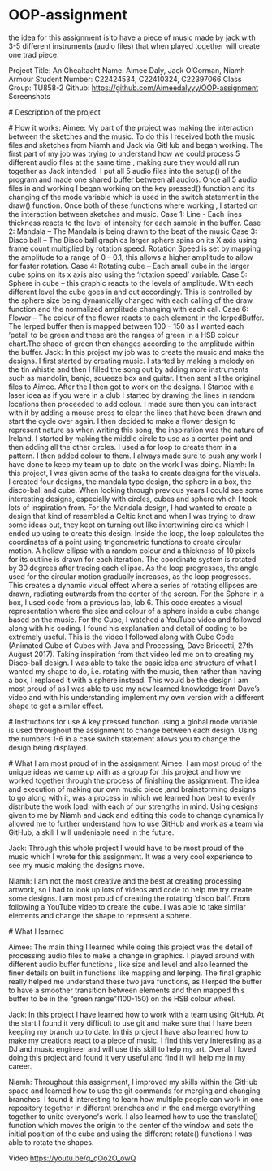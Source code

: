 # OOP-assignment
the idea for this assignment is to have a piece of music made by jack with 3-5 different instruments (audio files) that when played together will create one trad piece.

Project Title: An Ghealtacht
Name: Aimee Daly, Jack O’Gorman, Niamh Armour
Student Number: C22424534, C22410324, C22397066
Class Group: TU858-2
Github: https://github.com/Aimeedalyyy/OOP-assignment 
Screenshots

# Description of the project

# How it works:
Aimee: My part of the project was making the interaction between the sketches and the music. To do this I received both the music files and sketches from Niamh and Jack via GitHub and began working. The first part of my job was trying to understand how we could process 5 different audio files at the same time , making sure they would all run together as Jack intended. I put all 5 audio files into the setup() of the program and made one shared buffer between all audios. Once all 5 audio files in and working I began working on the key pressed() function and its changing of the mode variable which is used in the switch statement in the draw() function. Once both of these functions where working , I started on the interaction between sketches and music. 
Case 1: Line  - Each lines thickness reacts to the level of intensity for each sample in the buffer.
Case 2: Mandala – The Mandala is being drawn to the beat of the music
Case 3: Disco ball – The Disco ball graphics larger sphere spins on its X axis using frame count multiplied by rotation speed. Rotation Speed is set by mapping the amplitude to a range of 0 – 0.1, this allows a higher amplitude to allow for faster rotation.
Case 4: Rotating cube – Each small cube in the larger cube spins on its x axis also using the  ‘rotation speed’ variable.
Case 5: Sphere in cube – this graphic reacts to the levels of amplitude. With each different level the cube goes in and out accordingly. This is controlled by the sphere size being dynamically changed with each calling of the draw function and the normalized amplitude changing with each call.
Case 6: Flower – The colour of the flower reacts to each element in the lerpedBuffer. The lerped buffer then is mapped between 100 – 150 as I wanted each ‘petal’ to be green and these are the ranges of green in a HSB colour chart.The shade of green then changes according to the amplitude within the buffer.
Jack: In this project my job was to create the music and make the designs. I first started by creating music. I started by making a melody on the tin whistle and then I filled the song out by adding more instruments such as mandolin, banjo, squeeze box and guitar. I then sent all the original files to Aimee. After the I then got to work on the designs. I Started with a laser idea as if you were in a club I started by drawing the lines in random locations then proceeded to add colour. I made sure then you can interact with it by adding a mouse press to clear the lines that have been drawn and start the cycle over again. I then decided to make a flower design to represent nature as when writing this song, the inspiration was the nature of Ireland. I started by making the middle circle to use as a center point and then adding all the other circles. I used a for loop to create them in a pattern. I then added colour to them. I always made sure to push any work I have done to keep my team up to date on the work I was doing.
Niamh: In this project, I was given some of the tasks to create designs for the visuals. I created four designs, the mandala type design, the sphere in a box, the disco-ball and cube. When looking through previous years I could see some interesting designs, especially with circles, cubes and sphere which I took lots of inspiration from. For the Mandala design, I had wanted to create a design that kind of resembled a Celtic knot and when I was trying to draw some ideas out, they kept on turning out like intertwining circles which I ended up using to create this design. Inside the loop, the loop calculates the coordinates of a point using trigonometric functions to create circular motion. A hollow ellipse with a random colour and a thickness of 10 pixels for its outline is drawn for each iteration. The coordinate system is rotated by 30 degrees after tracing each ellipse. As the loop progresses, the angle used for the circular motion gradually increases, as the loop progresses. This creates a dynamic visual effect where a series of rotating ellipses are drawn, radiating outwards from the center of the screen. For the Sphere in a box, I used code from a previous lab, lab 6. This code creates a visual representation where the size and colour of a sphere inside a cube change based on the music. For the Cube, I watched a YouTube video and followed along with his coding. I found his explanation and detail of coding to be extremely useful. This is the video I followed along with Cube Code (Animated Cube of Cubes with Java and Processing, Dave Briccetti, 27th August 2017). Taking inspiration from that video led me on to creating my Disco-ball design. I was able to take the basic idea and structure of what I wanted my shape to do, i.e. rotating with the music, then rather than having a box, I replaced it with a sphere instead. This would be the design I am most proud of as I was able to use my new learned knowledge from Dave’s video and with his understanding implement my own version with a different shape to get a similar effect.

# Instructions for use
A key pressed function using a global mode variable is used throughout the assignment to change between each design. Using the numbers 1-6 in a case switch statement allows you to change the design being displayed.

# What I am most proud of in the assignment
Aimee: I am most proud of the unique ideas we came up with as a group for this project and how we worked together through the process of finishing the assignment. The idea and execution of making our own music piece ,and brainstorming designs to go along with it, was a process in which we learned how best to evenly distribute the work load, with each of our strengths in mind. Using designs given to me by Niamh and Jack and editing this code to change dynamically allowed me to further understand how to use GitHub and work as a team via GitHub, a skill I will undeniable need in the future.


Jack: Through this whole project I would have to be most proud of the music which I wrote for this assignment. It was a very cool experience to see my music making the designs move. 

Niamh: I am not the most creative and the best at creating processing artwork, so I had to look up lots of videos and code to help me try create some designs. I am most proud of creating the rotating ‘disco ball’. From following a YouTube video to create the cube. I was able to take similar elements and change the shape to represent a sphere.

# What I learned


Aimee: The main thing I learned while doing this project was the detail of processing audio files to make a change in graphics. I played around with different audio buffer functions , like size and level and also learned the finer details on built in functions like mapping and lerping. The final graphic really helped me understand these two java functions, as I lerped the buffer to have a smoother transition between elements and then mapped this buffer to be in the “green range”(100-150) on the HSB colour wheel. 

Jack: In this project I have learned how to work with a team using GitHub. At the start I found it very difficult to use git and make sure that I have been keeping my branch up to date. In this project I have also learned how to make my creations react to a piece of music. I find this very interesting as a DJ and music engineer and will use this skill to help my art. Overall I loved doing this project and found it very useful and find it will help me in my career.

Niamh: Throughout this assignment, I improved my skills within the GitHub space and learned how to use the git commands for merging and changing branches. I found it interesting to learn how multiple people can work in one repository together in different branches and in the end merge everything together to unite everyone's work. I also learned how to use the translate() function which moves the origin to the center of the window and sets the initial position of the cube and using the different rotate() functions I was able to rotate the shapes.

Video
https://youtu.be/q_qOo2O_owQ
